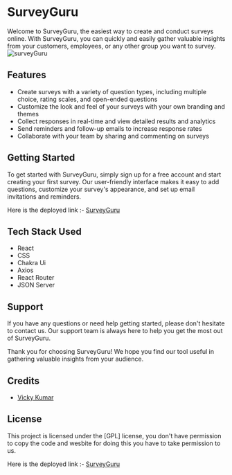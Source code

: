 # SurveyGuru
Welcome to SurveyGuru, the easiest way to create and conduct surveys online. With SurveyGuru, you can quickly and easily gather valuable insights from your customers, employees, or any other group you want to survey.
![surveyGuru](https://user-images.githubusercontent.com/110033953/208283663-ca9ee87d-bda5-4dd5-82dc-656f159f561a.png)


## Features
* Create surveys with a variety of question types, including multiple choice, rating scales, and open-ended questions
* Customize the look and feel of your surveys with your own branding and themes
* Collect responses in real-time and view detailed results and analytics
* Send reminders and follow-up emails to increase response rates
* Collaborate with your team by sharing and commenting on surveys

## Getting Started
To get started with SurveyGuru, simply sign up for a free account and start creating your first survey. Our user-friendly interface makes it easy to add questions, customize your survey's appearance, and set up email invitations and reminders.

Here is the deployed link :- [SurveyGuru](https://surveyguru.netlify.app/)

## Tech Stack Used
* React
* CSS
* Chakra Ui
* Axios
* React Router 
* JSON Server

## Support
If you have any questions or need help getting started, please don't hesitate to contact us. Our support team is always here to help you get the most out of SurveyGuru.

Thank you for choosing SurveyGuru! We hope you find our tool useful in gathering valuable insights from your audience.

## Credits
- [Vicky Kumar](https://github.com/vicky-masai)

## License
This project is licensed under the [GPL] license, you don't have permission to copy the code and wesbite for doing this you have to take permission to us.

Here is the deployed link :- [SurveyGuru](https://surveyguru.netlify.app/)

